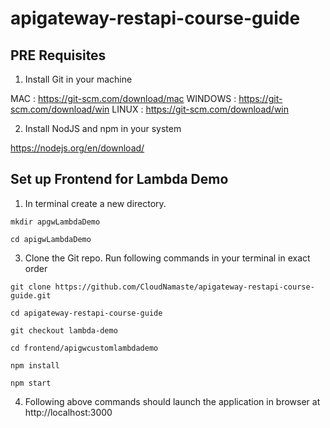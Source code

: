 # apigateway-restapi-course-guide


## PRE Requisites
1. Install Git in your machine 

MAC     : https://git-scm.com/download/mac
WINDOWS : https://git-scm.com/download/win
LINUX   : https://git-scm.com/download/win

2. Install NodJS and npm in your system

https://nodejs.org/en/download/


## Set up Frontend for Lambda Demo

1. In terminal create a new directory.
```
mkdir apgwLambdaDemo

cd apigwLambdaDemo

```

3. Clone the Git repo. Run following commands in your terminal in exact order

```
git clone https://github.com/CloudNamaste/apigateway-restapi-course-guide.git

cd apigateway-restapi-course-guide

git checkout lambda-demo

cd frontend/apigwcustomlambdademo

npm install

npm start

```

4. Following above commands should launch the application in browser at http://localhost:3000

